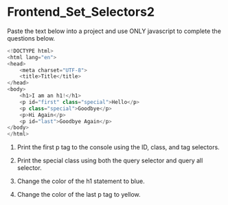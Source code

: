 # Frontend_Set_Selectors2

Paste the text below into a project and use ONLY javascript to complete the questions below.
```javascript
<!DOCTYPE html>
<html lang="en">
<head>
	<meta charset="UTF-8">
	<title>Title</title>
</head>
<body>
	<h1>I am an h1!</h1>
	<p id="first" class="special">Hello</p>
	<p class="special">Goodbye</p>
	<p>Hi Again</p>
	<p id="last">Goodbye Again</p>
</body>
</html>
```

1) Print the first p tag to the console using the ID, class, and tag selectors.

2) Print the special class using both the query selector and query all selector.

3) Change the color of the h1 statement to blue.

4) Change the color of the last p tag to yellow.
